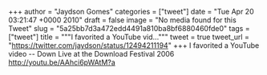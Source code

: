 
+++
author = "Jaydson Gomes"
categories = ["tweet"]
date = "Tue Apr 20 03:21:47 +0000 2010"
draft = false
image = "No media found for this Tweet"
slug = "5a25bb7d3a472edd4491a810ba8bf6880460fde0"
tags = ["tweet"]
title = """I favorited a YouTube vid..."""
tweet = true
tweet_url = "https://twitter.com/jaydson/status/12494211194"
+++
I favorited a YouTube video -- Down Live at the Download Festival 2006 http://youtu.be/AAhci6pWAtM?a
